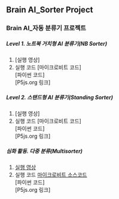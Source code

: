 ## Brain AI_Sorter Project
### Brain AI_자동 분류기 프로젝트

##### Level 1. 노트북 거치형 AI 분류기(NB Sorter)
1. [실행 영상]
2. 실행 코드
   [마이크로비트 코드] <br>
   [파이썬 코드] <br>
   [P5js.org 링크] <br>


##### Level 2. 스탠드형 AI 분류기(Standing Sorter)
1. [실행 영상]
2. 실행 코드
   [마이크로비트 코드] <br>
   [파이썬 코드] <br>
   [P5js.org 링크] <br>



##### 심화 활동. 다중 분류(Multisorter)
1. [실행 영상](https://vimeo.com/631723038)
2. 실행 코드
   [마이크로비트 소스코드](https://makecode.microbit.org/_H96i8tgD2fD8) <br>
   [파이썬 코드] <br>
   [P5js.org 링크] <br>




